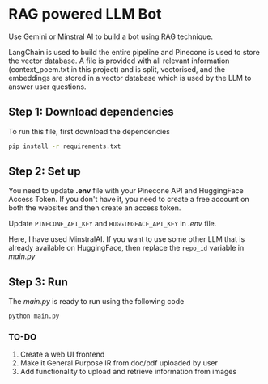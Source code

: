 # RAG powered LLM Bot
Use Gemini or Minstral AI to build a bot using RAG technique.

LangChain is used to build the entire pipeline and Pinecone is used to store the vector database.
A file is provided with all relevant information (context_poem.txt in this project) and is
split, vectorised, and the embeddings are stored in a vector database which is used by the LLM
to answer user questions.

## Step 1: Download dependencies
To run this file, first download the dependencies
```bash
pip install -r requirements.txt
```

## Step 2: Set up
You need to update __.env__ file with your Pinecone API and HuggingFace Access Token. If you
don't have it, you need to create a free account on both the websites and then create an 
access token.

Update `PINECONE_API_KEY` and `HUGGINGFACE_API_KEY` in _.env_ file.

Here, I have used MinstralAI. If you want to use some other LLM that is already available on
HuggingFace, then replace the `repo_id` variable in _main.py_

## Step 3: Run
The _main.py_ is ready to run using the following code

```bash
python main.py
```

### TO-DO
1. Create a web UI frontend
2. Make it General Purpose IR from doc/pdf uploaded by user
3. Add functionality to upload and retrieve information from images

